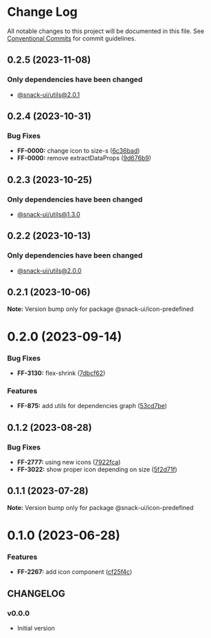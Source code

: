# Change Log

All notable changes to this project will be documented in this file.
See [Conventional Commits](https://conventionalcommits.org) for commit guidelines.

## 0.2.5 (2023-11-08)

### Only dependencies have been changed
* [@snack-ui/utils@2.0.1](https://github.com/cloud-ru-tech/snack-uikit/blob/master/packages/utils/CHANGELOG.md)





## 0.2.4 (2023-10-31)


### Bug Fixes

* **FF-0000:** change icon to size-s ([6c36bad](https://github.com/cloud-ru-tech/snack-uikit/commit/6c36bad3dcbb04d3639c91db2f5c203e5655bfd3))
* **FF-0000:** remove extractDataProps ([9d676b9](https://github.com/cloud-ru-tech/snack-uikit/commit/9d676b9df214167bfd1b7ce9f1590891ca62f9a3))





## 0.2.3 (2023-10-25)

### Only dependencies have been changed
* [@snack-ui/utils@1.3.0](https://github.com/cloud-ru-tech/snack-uikit/blob/master/packages/utils/CHANGELOG.md)





## 0.2.2 (2023-10-13)

### Only dependencies have been changed
* [@snack-ui/utils@2.0.0](https://github.com/cloud-ru-tech/snack-uikit/blob/master/packages/utils/CHANGELOG.md)





## 0.2.1 (2023-10-06)

**Note:** Version bump only for package @snack-ui/icon-predefined





# 0.2.0 (2023-09-14)


### Bug Fixes

* **FF-3130:** flex-shrink ([7dbcf62](https://github.com/cloud-ru-tech/snack-uikit/commit/7dbcf628612659cb2f1c77aa6f0c6b4f783e13ea))


### Features

* **FF-875:** add utils for dependencies graph ([53cd7be](https://github.com/cloud-ru-tech/snack-uikit/commit/53cd7be638f01e573cb52b2417a39f4df4f6089b))





## 0.1.2 (2023-08-28)


### Bug Fixes

* **FF-2777:** using new icons ([7922fca](https://github.com/cloud-ru-tech/snack-uikit/commit/7922fca103293299554fe07d607ca54b3b571e66))
* **FF-3022:** show proper icon depending on size ([5f2d71f](https://github.com/cloud-ru-tech/snack-uikit/commit/5f2d71fea4e0cdcf8ce1a0e7a816676b668450e8))





## 0.1.1 (2023-07-28)

**Note:** Version bump only for package @snack-ui/icon-predefined





# 0.1.0 (2023-06-28)


### Features

* **FF-2267:** add icon component ([cf25f4c](https://github.com/cloud-ru-tech/snack-uikit/commit/cf25f4c709bf7f8abfad80f3da1ebd6f6f14883d))





## CHANGELOG

### v0.0.0

- Initial version
